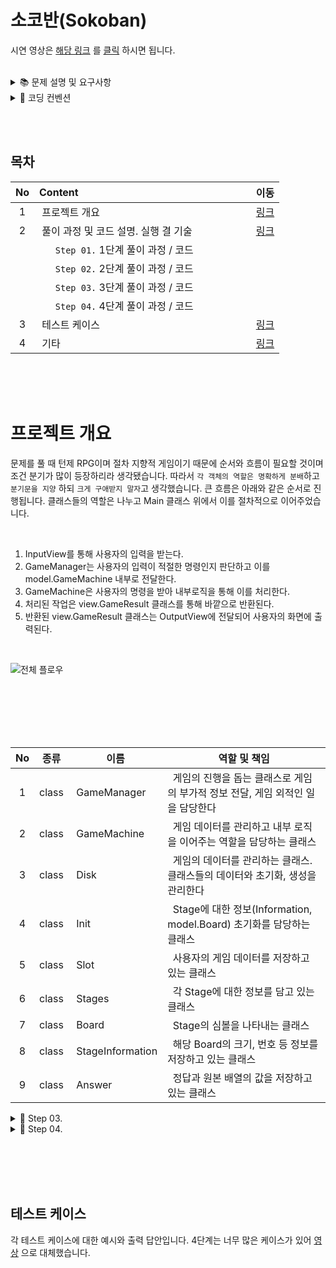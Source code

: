 # 소코반(Sokoban)

시연 영상은 [해당 링크](https://github.com/devjun10/CodeSquad_Cocoa/issues/3) 를 [클릭](https://github.com/devjun10/CodeSquad_Cocoa/issues/4) 하시면 됩니다.
<br/><br/>

<details>
<summary>📚	 문제 설명 및 요구사항</summary>
<div markdown="1">
</div>
<br/><br/>

## ✍🏻 공통 요구사항

- 단계별로 (할 수 있는 단계까지) [소코반 게임](https://www.cbc.ca/kids/games/play/sokoban) 을 구현한다.
- 단계별로 지정된 코딩 요구사항을 적용한다.
- `단계별로 구현한 코드 동작과 실행 결과에 대해` 마크다운 문법으로 README.md 파일에 상세하게 정리한다.
- 특별히 명시되지 않은 부분은 `자유롭게 구현`한다.

<br/><br/>

<details>
<summary>📔	 Step 01.</summary>
<div markdown="1">

## 1단계: 지도 데이터 읽어서 2차원 배열에 저장하고 화면에 출력하기

<br/><br/>

## 🖥 1단계 코딩 요구사항

- 컴파일 또는 실행이 가능해야 한다. (컴파일이나 실행되지 않을 경우 감점 대상)
- 자기만의 기준으로 최대한 간결하게 코드를 작성한다.
- Readme.md에 풀이 과정 및 코드 설명, 실행 결과를 기술하고 코드와 같이 gist에 포함해야 한다.
- 제출시 gist URL과 revision 번호를 함께 제출한다.

<br/><br/><br/>

## ⌨️ 입력

아래 내용을 문자열로 넘겨서 처리하는 함수를 작성한다. 복사는 아래 text를 이용하시면 됩니다. **아래 문자는 편의를 위해 "\n"을 조정했습니다.
<br/>

````text
model.Stage 1
#####
#OoP#
#####
=====
model.Stage 2
  #######
###  O  ###
#    o    #
# Oo P oO #
###  o  ###
 #   O  # 
 ########
````

<br/><br/><br/><br/>

위 값을 읽어 2차원 배열로 변환 저장한다.
<br/>

| 기호  |<center>의미</center>| <center>스테이지 구분</center>|                                                        
|:---:|:----|:------------------------------:|
|  #  |&nbsp; 벽(Wall)       |&nbsp; 0|
|  O  |&nbsp; 구멍(Hall)      |&nbsp; 1|
|  o  |&nbsp; 공(Ball)       |&nbsp; 2|
|  P  |&nbsp; 플레이어(Player) |&nbsp; 3|
|  =  |&nbsp; 스테이지 구분         |&nbsp; 4|

<br/><br/><br/><br/><br/>

## 🖥 출력

아래와 같은 형태로 각 스테이지 정보를 출력한다.

- 플레이어 위치는 배열 [0][0]을 기준으로 처리한다.
- 스테이지 구분값은 출력하지 않는다
  <br/>

```text
model.Stage 1

#####
#OoP#
#####

가로크기: 5
세로크기: 3
구멍의 수: 1
공의 수: 1
플레이어 위치 (2, 4)

model.Stage 2

  #######
###  O  ###
#    o    #
# Oo P oO #
###  o  ###
 #   O  # 
 ########

가로크기: 10
세로크기: 7
구멍의 수: 4
공의 수: 4
플레이어 위치 (5, 6)
```

<br/><br/><br/>

</div>
<br/><br/>
</details>


<details>
<summary>	📕	 Step 02.</summary>
<div markdown="2-2">

## 🖥 2단계 코딩 요구사항

- 너무 크지 않은 함수 단위로 구현하고 중복된 코드를 줄이도록 노력한다.
- 마찬가지로 Readme.md 파일과 작성한 소스 코드를 모두 기존 secret gist에 올려야 한다.
- 전역변수의 사용을 자제한다.
- 객체 또는 배열을 적절히 활용한다.

<br/><br/><br/>

## 🖥 2단계 기능 요구사항

- 처음 시작하면 스테이지 2의 지도를 출력한다.
- 간단한 프롬프트 (예: `SOKOBAN>   `)를 표시해 준다.
- 하나 이상의 문자를 입력받은 경우 순서대로 처리해서 단계별 상태를 출력한다.
- 벽이나 공등 다른 물체에 부딪히면 `해당 명령을 수행할 수 없습니다` 라는 메시지를 출력하고 플레이어를 움직이지 않는다.

<br/><br/><br/>

## ⌨️ 입력명령

````text
- w: 위쪽
- a: 왼쪽
- s: 아래쪽
- d: 오른쪽
- q: 프로그램 종료
````

<br/><br/><br/>

## 🖥 출력

```text
model.Stage 2

  #######
###  O  ###
#    o    #
# Oo P oO #
###  o  ###
 #   O  # 
 ########

SOKOBAN> ddzw (엔터)

  #######
###  O  ###
#    o    #
# Oo  PoO #
###  o  ###
 #   O  # 
 ########
 
 D: 오른쪽으로 이동합니다.
 
  #######
###  O  ###
#    o    #
# Oo  PoO #
###  o  ###
 #   O  # 
 ########
 
 D: (경고!) 해당 명령을 수행할 수 없습니다!
 
  #######
###  O  ###
#    o    #
# Oo  PoO #
###  o  ###
 #   O  # 
 ########
 
 Z: (경고!) 해당 명령을 수행할 수 없습니다!
 
  #######
###  O  ###
#    o    #
# Oo  PoO #
###  o  ###
 #   O  # 
 ########
 
 W: 위로 이동합니다.
 
SOKOBAN> q
Bye~
```

<br/><br/><br/>



</div>
</details>





<details>
<summary>📗	 Step 03.</summary>
<div markdown="3">
<br/>

## 3단계 : 소코반 완성하기

- 정상적인 소코반 게임을 완성하며 [해당 링크](https://www.cbc.ca/kids/games/play/sokoban)를 참조한다.

<br/><br/>

## ✍🏻 기능 요구사항

- 난이도를 고려하여 스테이지 1부터 5까지 플레이 가능한 map.txt 파일을 스스로 작성한다.
- 지도 파일 map.txt를 문자열로 읽어서 처리하도록 개선한다.
- 처음 시작시 model.Stage 1의 지도와 프롬프트가 표시된다.
- r 명령 입력시 스테이지를 초기화 한다.
- 모든 o를 O자리에 이동시키면 클리어 화면을 표시하고 다음 스테이지로 표시한다.
- 주어진 모든 스테이지를 클리어시 축하메시지를 출력하고 게임을 종료한다.

<br/>

- ### 참고
    - 플레이어는 o를 밀어서 이동할 수 있지만 당길 수는 없다.
    - o를 O 지점에 밀어 넣으면 0으로 변경된다.
    - 플레이어는 O를 통과할 수 있다.
    - 플레이어는 #을 통과할 수 없다.
    - 0 상태의 o를 밀어내면 다시 o와 O로 분리된다.
    - 플레이어가 움직일 때마다 턴수를 카운트한다.
    - 상자가 두 개 연속으로 붙어있는 경우 밀 수 없다.
    - 기타 필요한 로직은은 실제 게임을 참고해서 완성한다.

<br/><br/><br/>

## 🖥 3단계 코딩 요구사항

- 가능한 한 커밋을 자주 하고 구현의 의미가 명확하게 전달되도록 커밋 메시지를 작성한다.
- 함수나 메소드는 한 번에 한 가지 일을 하고 가능하면 20줄이 넘지 않도록 구현한다.
- 함수나 메소드의 들여쓰기를 가능하면 적게(3단계까지만) 할 수 있도록 노력한다.

<br/>

````javascript
function main() {
    for () { // 들여쓰기 1단계
        if () { // 들여쓰기 2단계
            return; // 들여쓰기 3단계
        }
    }
}
````

<br/><br/><br/>

## 🖥 실행 예시

```text
소코반의 세계에 오신 것을 환영합니다!
^오^

model.Stage 1

#####
#OoP#
#####

SOKOBAN> A

#####
#0P #
#####

빠밤! model.Stage 1 클리어!
턴수: 1

model.Stage 2
...

model.Stage 5
...

빠밤! model.Stage 5 클리어!
턴수: 5

전체 게임을 클리어하셨습니다!
축하드립니다! 
```

<br/><br/>

</div>
<br/><br/>
</details>

<details>
<summary>📚	Step 04.</summary>
<div markdown="4">

## 4단계 : 추가기능 구현

- 다양한 추가기능을 구현해 본다.
- 전부다 구현하지 않아도 무방하다.

<br/>

## ✍🏻 기능 요구사항

<br/>

### 저장하기 / 불러오기

- 1 - 5: 세이브 슬롯 1 - 5 선택
- S 키로 현재 진행상황을 저장한다.
- L 키로 세이브 슬롯에서 진행상황을 불러온다.

```text
S>  2S
2번 세이브 슬로 상태
2번 세이브에 진행상황을 저장합니다.
S>  3L
3번 세이브에서 진행상황을 불러옵니다.
```

<br/><br/><br/>

### 지도 데이터 변환하기 프로그램

- 지도 데이터 map.txt 를 읽어서 일반 텍스트 에디터로 읽을 수 없는 map_enc.txt로 변환하는 프로그램을 추가로 작성한다.
- 3 단계에서 구현한 게임이 map.txt 가 아닌 map_enc.txt 를 불러와서 실행할 수 있도록 수정한다.

<br/><br/><br/>

### 되돌리기 기능 및 되돌리기 취소 기능 구현

- u키를 누르면 한 턴 되돌리기, U키를 누르면 되돌리기 취소하기를 구현한다.

</div>
<br/><br/>
</details>
</details> 



<details>
<summary>📌 코딩 컨벤션</summary>
<div markdown="2">
<br/>

## 📌 코딩 컨벤션

- `기능 단위로 커밋`하며, 구현의 의미가 명확하게 전달되도록 커밋 메시지를 작성한다.<br/>
- 커밋은 -m 사용을 `지양`하며, 구체적 내용을 기록한다.

- `readme를 상세히 작성`한다.<br/>
    - `전체 프로젝트의 구조를 설명`한다.
    - 각 `패키지`와 `클래스, 메서드의 기능을 상세히 설명`한다.
    - (가능하다면) 패키지/클래스의 `역할과 책임을 명확하게 분리`한다.
    - 변수명은 문맥에 맞게 가장 보편적으로, 메서드명은 `무엇을 하는지를 명확히` 나타낸다.
    - 필요에 따라 그림과 PPT, 학습내용을 첨부해 `알기 쉽게 작성`한다.
    - 테스트 케이스를 기록하며 석연치 않은 부분을 매번 체크한다.

- 함수나 메소드의 들여쓰기를 가능하면 적게하도록 노력한다.<br/>
    - 한 메서드에는 가급적 `두 단계 이내`의 들여쓰기를 한다.
- 함수나 메소드는 한 번에 한 가지 일을 하고 가능하면 20줄이 넘지 않도록 구현한다. <br/>
- 무분별한 static의 사용을 최대한 `지양`한다.
- else 예약어를 `지양`한다.
- 함수나 메소드의 들여쓰기를 가능하면 적게(3단계까지만) 할 수 있도록 노력한다.

```javascript
 function main() {
    for (i = 0; i < 10; i++) { // 들여쓰기 1단계
        if (i == 2) { // 들여쓰기 2단계
            return; // 들여쓰기 3단계
        }
    }
}
```

<br/>

</div>
</details>

<br/><br/>

## 목차

| No  |    Content                                                                              |  이동  |
|:---:|:----------------------------------------------------------------------------------------|:-----:|
|  1  |&nbsp;프로젝트 개요                                                                          |[링크](#프로젝트-개요)|
|  2  |&nbsp;풀이 과정 및 코드 설명. 실행 결 기술 &nbsp;&nbsp;&nbsp;&nbsp;&nbsp;&nbsp;&nbsp;&nbsp;&nbsp;&nbsp;&nbsp;&nbsp;&nbsp;&nbsp;&nbsp;&nbsp;&nbsp;&nbsp;&nbsp;|[링크](#풀이-과정-및-코드-설명)|
|     |&nbsp;&nbsp;&nbsp;&nbsp;&nbsp; `Step 01.`  1단계 풀이 과정 / 코드                                         |       |
|     |&nbsp;&nbsp;&nbsp;&nbsp;&nbsp; `Step 02.`  2단계 풀이 과정 / 코드                                         |       |
|     |&nbsp;&nbsp;&nbsp;&nbsp;&nbsp; `Step 03.`  3단계 풀이 과정 / 코드                                         |       |
|     |&nbsp;&nbsp;&nbsp;&nbsp;&nbsp; `Step 04.`  4단계 풀이 과정 / 코드                                         |       |
|  3  |&nbsp;테스트 케이스                                                                          |[링크](#테스트-케이스)|
|  4  |&nbsp;기타                                                                                 |[링크](#기타)|

<br/><br/><br/>




# 프로젝트 개요

문제를 풀 때 턴제 RPG이며 절차 지향적 게임이기 때문에 순서와 흐름이 필요할 것이며 조건 분기가 많이 등장하리라 생각됐습니다. 따라서 `각 객체의 역할은 명확하게 분배`하고 `분기문을 지양`
하되 `크게 구애받지 말자`고 생각했습니다. 큰 흐름은 아래와 같은 순서로 진행됩니다. 클래스들의 역할은 나누고 Main 클래스 위에서 이를 절차적으로 이어주었습니다.

<br/>

1. InputView를 통해 사용자의 입력을 받는다.
2. GameManager는 사용자의 입력이 적절한 명령인지 판단하고 이를 model.GameMachine 내부로 전달한다.
3. GameMachine은 사용자의 명령을 받아 내부로직을 통해 이를 처리한다. 
4. 처리된 작업은 view.GameResult 클래스를 통해 바깥으로 반환된다.
5. 반환된 view.GameResult 클래스는 OutputView에 전달되어 사용자의 화면에 출력된다.

<br/>

![전체 플로우](https://user-images.githubusercontent.com/92818747/145159169-c4bba237-4730-4ae9-96de-22cdd054b24e.png)


<br/><br/><br/><br/><br/>



|No|종류|<center>이름</center>|<center>역할 및 책임</center>|
|:----:|:---------------:|:------|:------------------------------------------|
|1|class|&nbsp;GameManager       |&nbsp; 게임의 진행을 돕는 클래스로 게임의 부가적 정보 전달, 게임 외적인 일을 담당한다 | 
|2|class|&nbsp;GameMachine       |&nbsp; 게임 데이터를 관리하고 내부 로직을 이어주는 역할을 담당하는 클래스     |
|3|class|&nbsp;Disk              |&nbsp; 게임의 데이터를 관리하는 클래스. 클래스들의 데이터와 초기화, 생성을 관리한다 |
|4|class|&nbsp;Init              |&nbsp; Stage에 대한 정보(Information, model.Board) 초기화를 담당하는 클래스 |
|5|class|&nbsp;Slot              |&nbsp; 사용자의 게임 데이터를 저장하고 있는 클래스                      |
|6|class|&nbsp;Stages            |&nbsp; 각 Stage에 대한 정보를 담고 있는 클래스                       |
|7|class|&nbsp;Board             |&nbsp; Stage의 심볼을 나타내는 클래스                              |
|8|class|&nbsp;StageInformation  |&nbsp; 해당 Board의 크기, 번호 등 정보를 저장하고 있는 클래스            |
|9|class|&nbsp;Answer            |&nbsp; 정답과 원본 배열의 값을 저장하고 있는 클래스                     |





<details>
<summary>📘	 Step 03.</summary>
<div markdown="1">


<br/><br/>

## 3단계
공 밀기, 이동 불가, 위치 계산 등 게임의 주요 기능들이 대거 등장한다. `캐릭터의 위치를 계산`하기 위해 `int[][]` 을 사용는데, 캐릭터의 위치가 String[ ][ ] 일 때는 이를 계산하며 이동시키는 과정이 많이 까다롭지만, 모든 계산을 int로한 후 마지막에 출력만
문자로 변환해 반환하면 중간의 많은 과정을 생략할 수 있기 때문이다. 마지막에 문자로 변환될 때 바뀌는 `심볼`은 아래와 같다.

<br/>

|No| 기호  |<center>의미</center>| <center>스테이지 구분</center>|                                                        
|:----:|:---:|:----|:------------------------------:|
|1|`#`|&nbsp; 벽(Wall)       |&nbsp; 9|
|2|` `|&nbsp; 빈 칸(Blank)    |&nbsp; 0|
|3|`O`|&nbsp; 구멍(Hall)      |&nbsp; 1|
|4|`o`|&nbsp; 공(Ball)       |&nbsp; 2|
|5|`O`|&nbsp; 구멍 + 공       |&nbsp; 3|
|6|`P`|&nbsp; 플레이어(Player) |&nbsp; 4|
|7|`P`|&nbsp; 플레이어 + 구멍   |&nbsp; 5|

<br/><br/><br/><br/>


## 추가된 클래스

<br/>

|No|종류|<center>이름</center>|<center>역할 및 책임</center>|
|:----:|:---------------:|:------|:---|
|1|class|&nbsp;Answer               |&nbsp; 초기 Board의 상태와 다음 스테이지로 넘어갈지에 대한 정보를 담고 있는 클래스|
|2|class|&nbsp;Disk                 |&nbsp; Init에 관련된 정보를 담고 있는 클래스                            |
|3|class|&nbsp;Init                 |&nbsp; 각 Stage와 Sokoban 게임의 정보를 초기화하는 클래스                  |
|4|class|&nbsp;Stage                |&nbsp; Board와 Stageinformation을 담고 있는 클래스                   |
|5|class|&nbsp;Stages               |&nbsp; Stage들을 저장하고 있는 클래스                                 |
|6|class|&nbsp;StageInformation     |&nbsp; 가로, 세로크기 등 Stage의 기본 정보를 담고 있는 클래스               |
|7|class|&nbsp;StageInformationList |&nbsp; model.StageInformation 클래스들을 저장하고 있는 클래스                 |

<br/><br/><br/><br/><br/>

## 1. model.Answer

초기 Board의 상태와 다음 스테이지로 넘어갈지에 대한 정보를 담고 있는 클래스. 다음 스테이지로 넘어가기 위해서는 모든 퍼즐을 맞췄는지 체크해야 하는데, 이에 관한 정보를 가지고 있다. 또한 original이라는
원본 배열을 추가로 저장하고 있는데, 이는 명령어 R이 들어왔을 때 해당 값을 반환하기 위함이다.

### 1-1. int[][]calculateAnswer(int[][]array)

정답 배열을 저장하기 위해 캐릭터의 위치를 지우고 값을 저장하는 메서드. changeNumber 메서드를 통해 불필요한 값들을 제거한다.
<br/><br/>

```java
private int[][]calculateAnswer(int[][]array){
        int[][]temp=new int[array.length][array[0].length];
        for(int row=0;row<array.length;row++){
            for(int col=0;col<array[0].length;col++){
                temp[row][col]=changeNumber(array[row][col]);
            }
        }
        return temp;
}
```

<br/><br/><br/>

### 1-2. int changeNumber(int value)

배열에서 불필요한 값을 지우기 위해 값을 바꿔주는 메서드. 예를들어 정답을 체크하는 과정에서 캐릭터는 필요가 없기 때문에 4의 값을 0으로 바꿔준다.
<br/><br/>

```java
private int changeNumber(int value){
        if(value==1)return 3;
        if(value==2)return 0;
        if(value==4)return 0;
        return value;
}
```

<br/><br/><br/>

### 1-3. boolean isAnswer(int[][] array)

정답 값을 현재 배열과 비교하는 메서드. 기존 배열에 캐릭터를 지워주기 위해 deleteCharacter 도우미 메서드를 사용되었다.
<br/><br/>

```java
public boolean isAnswer(int[][]array){
        int[][]map=deleteCharacter(array);
        int[][]answer=this.answer;
        for(int row=0;row<answer.length;row++){
            if(checkColumn(row,map[row])){
                return false;
            }
        }
        return true;
}
```

<br/><br/><br/>

### 1-4. boolean checkColumn(int row, int[] array)

기존 배열과 현재 배열의 값을 비교하는 메서드. * 객체지향 체조원칙을 (최대한) 지키기 위해 이중 for문을 분리.  
<br/><br/>

```java
private boolean checkColumn(int row,int[]array){
        for(int col=0;col<answer[0].length;col++){
            if(array[col]!=this.answer[row][col]){
                return true;
            }
        }
        return false;
}
```

<br/><br/><br/>

### 1-5. int[][] getOriginal() {

사용자가 reset 버튼을 눌렀을 때 방어적 복사로 원본 배열을 반환하기 위한 메서드. 
<br/><br/>

```java
public int[][]getOriginal(){
        int[][]temp=new int[original.length][original[0].length];
        for(int row=0;row<original.length;row++){
            for(int col=0;col<original[0].length;col++){
                temp[row][col]=original[row][col];
            }
        }
        return temp;
}
```

<br/><br/><br/>

### 1-6. int[][] deleteCharacter(int[][] array)

정답을 비교하는 과정에서 캐릭터는 불필요하기 때문에 이를 제거하기 위한 메서드.
<br/><br/>

```java
private int[][]deleteCharacter(int[][]array){
        int[][]temp=new int[array.length][array[0].length];
        for(int row=0;row<array.length;row++){
            for(int col=0;col<array[0].length;col++){
                temp[row][col]=changeCharacter(array[row][col]);
            }
        }
        return temp;
}
```

<br/><br/><br/>

### 1-7. int changeCharacter(int value)

캐릭터(4)를 빈칸(0)으로 바꿔주는 deleteCharacter의 도우미 메서드.
<br/><br/>

```java
private int changeCharacter(int value){
        if(value==4){
            return 0;
        }
        return value;
}
```

<br/><br/><br/><br/>

## 2. model.Disk

Sokoban 내부의 데이터를 저장/불러오기 위한 클래스. Init메서드를 통해 애플리케이션이 동작할 때 필요한 데이터를 모두 초기화 한다. 애플리케이션에서 데이터의 저장/초기화와 관련된 정보를 관리하는 역할을
담당한다.
<br/>

````java
public class model.Disk {

  private model.Init init = model.Init.of();

  private Disk() {
  }

  ;

  public static model.Disk of() {
    return new model.Disk();
  }

}

````

<br/>

## 3. model.Init

각 Stage와 Sokoban 게임의 정보를 초기화하는 클래스. 사용자는 데이터를 사용하는 것에만 집중할 수 있도록 하기 위해 애플리케이션이 실행되는 시점에 데이터를 초기화한다.

<br/><br/><br/>

## 4. model.Stage

Board와 Stageinformation을 담고 있는 클래스. 이전에는 Board에서 모든 정보를 관리했지만 각 Stage가 나누어져 있기 때문에 각각의 Stage는 자신에 대한 정보를 담고 있다. 따라서 가로
크기, 세로 크기, 맵 등과 같은 자신과 연관된 정보를 가지고 있다.
<br/>

### 4-1. List<view.GameResult> execute(List<view.Command> commandList)

플레이 한 게임의 실행 결과를 반환하는 메서드. 리스트를 순회하며 사용자로 부터 입력받은 명령어를 실행하고 그 결과(Board의 상태)를 반환한다. 

```java
public List<view.GameResult> execute(List<view.Command> commandList){
        List<view.GameResult> results=new ArrayList<>();
        for(view.Command command:commandList){
            if(command.equals(view.Command.R)){
                return List.of(resetStage());
            }
            results.add(this.board.push(command));
        }
        return results;
}
```

<br/>

### 4-2. view.GameResult resetStage()

리셋 명령어를 처리하기 위한 메서드. model.Answer 내에 있는 original 배열을 가져와 이를 반환한다. 

```java
public view.GameResult resetStage(){
        this.board.reset();
        return new view.GameResult(this.board.getBoard());
}
```

<br/><br/><br/>

## 5. model.Stages

Stage들을 저장하고 있는 클래스. model.Stage 클래스는 매 번 새로 생성될 필요가 없기 때문에 애플리케이션이 시작되는 시점에 한 번만 초기화를 한다.

```java
import model.Board;import model.Stage;
import model.StageInformation;

public class Stages {

  private static final Map<Integer, Stage> stages = new HashMap<>();

  private Stages() {
  }

  public static void putStage(int id, StageInformation information, Board board) {
    stages.put(id, new Stage(board, information));
  }

  public static model.Stages of() {
    return new model.Stages();
  }

  public Stage getStage(int value) {
    return stages.get(value);
  }
}
```

<br/><br/><br/>

## 6. model.StageInformation

가로, 세로크기, id와 같은 Stage의 기본 정보를 담고 있는 클래스. 값 객체를 사용해 상태를 표현하기 위해 한 단계 포장(Wrapping) 했다. 

```java
public class model.StageInformation {

    private final int id;
    private final int height;
    private final int width;

    public model.StageInformation(int id, int height, int width) {
        this.id = id;
        this.height = height;
        this.width = width;
}

```

<br/><br/><br/>

## 7. model.StageInformationList

model.StageInformation 클래스들을 저장하고 있는 클래스. 내부에 새로운 객체를 담아서 저장하는데, 이는 클래스가 생성될 때마다 초기화될 필요가 없으며, 스테이지 수가 많지 않기 때문에 이를 직접 생성해서
관리해도 나쁘지 않다고 판단했기 때문이다.

```java
import model.StageInformation;

public class StageInformationList {

  private static List<StageInformation> stages;

  private StageInformationList() {
  }

  static model.StageInformationList of() {
    List<StageInformation> lst = List.of(
            new StageInformation(1, 6, 6),
            new StageInformation(2, 5, 6),
            new StageInformation(3, 6, 6),
            new StageInformation(4, 6, 7)
    );
    stages = lst;
    return new model.StageInformationList();
  }
    ......

```

<br/><br/>
## 주요 변경 클래스
<br/>

|No|종류|<center>이름</center>|<center>역할 및 책임</center>|
|:----:|:---------------:|:------|:---|
|8|class|&nbsp;model.Board                |&nbsp; 각 Stage의 배열의 상태를 관리하며 정답 클래스를 알고 있다            |
|9|class|&nbsp;model.GameMachine          |&nbsp; Sokoban게임의 중심에서 모든 정보를 관리하며 이를 조합해주는 클래스     |
|10|class|&nbsp;model.GameManager          |&nbsp; 게임에 관련된 부가 정보를 처리하는 클래스                         |

<br/><br/><br/><br/><br/>

## 8. model.Board

각 Stage의 배열의 상태를 관리하며 정답 클래스로 Stage의 상태와 관련된 역할과 책임을 가진다. 따라서 배열의 이동, 상태 변화 등과 같은 모든 

### 8-1. view.GameResult push(view.Command command)

배열을 변환하는 메서드. 현재 캐릭터의 위치를 기준으로 미는 방향의 한 칸, 두 칸 앞을 체크해서 배열을 변환할 지 결정한다. 모든 배열은 사이드 이펙트를 제거하기 위해 방어적 복사를 통해 값을 반환한다.
<br/><br/>

```java
view.GameResult push(view.Command command){
        view.GameResult gameResult=new view.GameResult();
        utils.Point point=findPlayerPosition();

        int moveBlockX=point.getX()+command.getNextPosition().get(0);
        int moveBlockY=point.getY()+command.getNextPosition().get(1);
        int[][]newBoard=copyBoard();

        if(moveable(utils.Position.of(moveBlockX,moveBlockY))){
            int[][]updatedBoard=move(point,newBoard,utils.Position.of(moveBlockX,moveBlockY));
            update(updatedBoard);
            gameResult.addBoard(this.getBoard());
        }else if(
            pushable(utils.Position.of(moveBlockX,moveBlockY),command)){
            int[][]updatedBoard=pushBall(point,newBoard,utils.Position.of(moveBlockX,moveBlockY),command);
            update(updatedBoard);
            gameResult.addBoard(this.getBoard());
        }
        checkGameResult(gameResult);
        return gameResult;
}
```

<br/><br/><br/>

### 8-2. view.GameResult push(view.Command command)

push를 두 가지로 나눈 메서드로 캐릭터가 이동 가능할 때는 move를, move를 할 수 없지만 다음 칸에서 공을 밀 수 있을 때는 pushBall 메서드를 실행한다. 
<br/><br/>

```java
private int[][]move(utils.Point position,int[][]board,utils.Point nextPosition){
        board[position.getX()][position.getY()]-=4;
        board[nextPosition.getX()][nextPosition.getY()]+=4;
        return board;
}

private int[][]pushBall(utils.Point position,int[][]board,utils.Point nextPosition,view.Command command){
        board[position.getX()][position.getY()]-=4;
        board[nextPosition.getX()][nextPosition.getY()]+=4;
        board[nextPosition.getX()][nextPosition.getY()]-=2;
        board[nextPosition.getX()+command.getNextPosition().get(0)][nextPosition.getY()+command.getNextPosition().get(1)]+=2;
        return board;
}
```

<br/><br/><br/>

### 8-3. boolean isBall, moveable, isBlank, isHall, isBallOnTheHole(int x, int y)

배열을 update하기 위해 한 칸 앞, 두 칸 앞 등 해당 칸에 어떤 심볼이 존재하는지 체크하는 메서드.
<br/><br/>

```java
private boolean isBall(int x,int y){
        return this.board[x][y]==2;
}

private boolean moveable(utils.Point point){
        return this.board[point.getX()][point.getY()]==0||this.board[point.getX()][point.getY()]==1;
}

private boolean isBlank(int x,int y){
        return this.board[x][y]==0;
}

private boolean isHall(int x,int y){
        return this.board[x][y]==1;
}

private boolean isBallOnTheHole(int x,int y){
        return this.board[x][y]==3;
}

private boolean isPlayer(int x,int y){
        return this.board[x][y]==4||this.board[x][y]==5;
}    
```

<br/><br/><br/>

### 8-4. utils.Point findPlayerPosition()

캐릭터의 위치를 찾기 위한 메서드. `*객체지향 체조원칙을 지키기 위해 수정하고 싶지만 아직 마땅히 대안이 떠오르지 않는다.` 
<br/><br/>

```java
protected utils.Point findPlayerPosition(){
        for(int row=0;row< this.board.length;row++){
            for(int col=0;col< this.board[0].length;col++){
                if(isPlayer(row,col)){
                    return utils.Position.of(row,col);
                }
            }
        }
        return null;
}
```

<br/><br/><br/>

### 8-5. boolean isAnswer();

정답을 찾아서 비교하기 위한 메서드. model.Answer 클래스 내부의 answer 값(int[][])과 비교를 통해 정답을 체크한다.  
<br/><br/>

```java
protected boolean isAnswer(){
        return answer.isAnswer(this.board);
}
```

<br/><br/><br/>

### 8-6. void reset()

해당 스테이지의 초기 값을 반환하는 메서드. Answer내부의 original 값(int[][])을 통해 초기 상태로 되돌린다.    
<br/><br/>

```java
public void reset(){
        int[][]reset=this.answer.getOriginal();
        update(reset);
}
```
<br/><br/><br/>

## 9. model.GameManager

사용자의 입력을 명령으로 변환해주고 게임의 횟수, 메시지/게임에 대한 정보 전달의 역할을 담당한다. 게임 안내 문구, 턴 수 체크/증가 등과 같은 게임 외적 요소들을 담당하며 플레이어의 원활한 게임 진행을 돕는
역할을 맡고 있다.

<br/><br/><br/>

### 9-1. void sayHello(), sayGoodBye(), sayTurnCount(int value), sayTurnReset()

게임과 연관된 시작, 마무리, 턴 횟수 등의 메시지를 전달하는 메서드.
<br/><br/>

```java
public void sayHello(){
        System.out.println(view.SystemMessage.GREET);
}

public void sayGoodBye(){
        System.out.println(view.SystemMessage.CLEAR_CELEBRATION);
        System.out.println(view.SystemMessage.CELEBRATION);
}

public void sayTurnCount(int value){
        System.out.println(view.SystemMessage.TURN_COUNT+""+value);
}

public void sayTurnReset(){
        System.out.println(view.SystemMessage.TURN_RESET);
}
```

<br/><br/><br/>

### 9-2. List<view.GameResult> play(int stageNumber,List<view.Command> commands)

<br/><br/>
stageNumber을 통해 해당 스테이지를 찾고 명령을 전달한다.

```java
public List<view.Command> getCommand(List<String> direction){
        List<view.Command> commands=new ArrayList<>();
        for(int i=0;i<direction.size();i++){
            view.Command command=getCommands(direction.get(i));
                if(command.equals(view.Command.R)){
                    return List.of(view.Command.R);
                }
                validateQuit(command);
                commands.add(command);
            }
        return commands;
}
```

<br/><br/><br/>

### 9-3. int stageUp(int value)

다음 단계로 진행하기 위해 스테이지를 한 단계 올리는 메서드.
<br/><br/>

```java
public int stageUp(int value){
        return value+=1;
}
```

<br/><br/>

### 9-4. int plusTurn(int value)

턴의 횟수를 1 증가시키는 메서드.
<br/><br/>

```java
public int plusTurn(int value){
        return value;
}
```

<br/><br/>
### 9-5. int turnInit()

다음 Stage로 넘어갔을 때 턴 수를 초기화하는 메서드.
<br/><br/>

```java

public int turnInit(){
        return 0;
}
```

<br/><br/><br/>
</div>
</details>



<details>
<summary>📕	 Step 04.</summary>
<div markdown="1">

## 4단계 : 추가기능 구현

4단계 부터는 조금 자유롭게 구현을 했지만 추가 구현이 많아지고 시간이 촉박해지면서 분기문이 점점 늘어났습니다. 

<br/><br/>


## 추가/변경된 주요 클래스
|No|종류|<center>이름</center>|<center>역할 및 책임</center>|
|:----:|:-------------------:|:------|:---|
|1|class|&nbsp;model.Init           |&nbsp; 데이터의 초기화를 담당하는 클래스                           |
|2|class|&nbsp;model.StageData      |&nbsp; 명령어를 통해 불러올 수 있는 스테이지의 목록을 보여주기 위한 클래스  |
|3|class|&nbsp;model.AES256Cipher   |&nbsp; 암호화/복호화를 위한 클래스                               |
|4|class|&nbsp;model.Slot            |&nbsp; 캐릭터의 스테이지 상태를 저장한 클래스                       |

## 1. model.Init 클래스

각 Stage와 Sokoban 게임의 정보를 초기화하는 클래스. 사용자는 데이터를 사용하는 것에만 집중할 수 있도록 하기 위해 애플리케이션이 실행되는 시점에 데이터를 초기화한다.

<br/>

### 1-1. List<String[][]> getMaps()


<br/><br/>
List<String[][]>의 형태로 2차원 배열들을 저장한다. 이는 각 Stage의 맵들을 나타내는데, 이를 통해 각 클래스의 맵을 초기화한다. 
```java
List<String[][]> getMaps() {
        String[][] result = getStages();
        List<String[][]> answer = new ArrayList<>();
        for (int i = 0; i < result.length; i++) {
            String[] temp = result[i];
            String[][] array = new String[temp.length][temp[0].length()];
            for (int j = 0; j < temp.length; j++) {
                array[j] = temp[j].split("");
            }
            answer.add(array);
        }
        return answer;
}

```

<br/><br/><br/>
### 1-2. String[][] getStages()
이차원 배열의 형태로 각 스테이지를 반환한다. 이를 통해 1차원 배열로 있는 맵들을 2차원 배열에 저장하게 된다. 
<br/><br/>

```java
String[][] getStages() {
    String[] eachStages = joiningTextFileWord();
    int rows = eachStages.length;
    String[][] result = new String[rows][];
    
    for (int i = 0; i < rows; i++) {
        String[] temp = splitByComma(eachStages[i]);
        int tempCols = temp.length;
        result[i] = new String[tempCols];
        for (int j = 0; j < tempCols; j++) {
                result[i][j] = temp[j];
            }
        }
        return result;
}
```

<br/><br/><br/>


## 1-3. String[] splitByComma(String word)
", "를 기준으로 문자를 나눈다.  
<br/>
```java
private String[] splitByComma(String word) {
        return word.split(",");
}
```

<br/><br/><br/>


## 1-4. String[] joiningTextFileWord()
텍스트 파일을 읽어들인 후 model.Stage("=======)를 기준으로 문자 배열을 만드는 메서드. 이를 통해 Stage를 구분한다.


```java
String[] joiningTextFileWord() {
    try {
        stringBuilder.setLength(0);
        File file = new File("map.txt");
        FileReader filereader = new FileReader(file);
        BufferedReader bufReader = new BufferedReader(filereader);
        String line = "";
        while ((line = bufReader.readLine()) != null) {
            stringBuilder.append(line);
        }
        bufReader.close();
    } catch (IOException e) {
        System.out.println(e);
    }
    return splitByStage(stringBuilder.toString());
}
```

<br/><br/><br/>


## 2. model.StageData 클래스
현재 슬롯의 상태를 보여주기 위한 클래스. 가변 객체로 설정한 이유는 불변 클래스와의 비교를 통해 슬롯의 부족한 부분을 화면에 보여주기 위해서다. *맵을 4단계 까지밖에 구현하지 않아 5 이상은 보이지 않는다. 

<br/><br/>
```java
public class model.StageData {

    private int stageId;
    private String name;

    public model.StageData(int stageId, String name) {
        this.stageId = stageId;
        this.name = name;
    }

    public int getStageId() {
        return stageId;
    }

    public String getName() {
        return name;
    }

    public void editName(String name) {
        this.name = name;
    }

    @Override
    public String toString() {
        return stageId + ": " + name;
    }
}

```

<br/><br/><br/>




## 3. model.AES256Cipher 클래스

암호화/복호화를 위한 클래스. 

<br/>

### 3-1. static model.AES256Cipher getInstance()

싱글턴으로 객체를 생성하기 위한 스태틱 메서드. 
<br/><br/>

```java
public static model.AES256Cipher getInstance() {
        if(INSTANCE==null){
            synchronized (model.AES256Cipher.class){
                if(INSTANCE==null)
                    INSTANCE=new model.AES256Cipher();
                }
            }
        return INSTANCE;
}
```

<br/><br/><br/>


### 3-2. static String AES_Encode(String str)

암호화를 위한 스태틱 메서드. 이를 통해 문자열을 암호화시킬 수 있다.
<br/><br/>

```java
public static String AES_Encode(String str) {
        throws java.io.UnsupportedEncodingException, NoSuchAlgorithmException, NoSuchPaddingException,
        InvalidKeyException, InvalidAlgorithmParameterException, IllegalBlockSizeException, BadPaddingException {
        byte[] keyData = secretKey.getBytes();

        SecretKey secureKey = new SecretKeySpec(keyData, "AES");

        Cipher c = Cipher.getInstance("AES/CBC/PKCS5Padding");
        c.init(Cipher.ENCRYPT_MODE, secureKey, new IvParameterSpec(IV.getBytes()));

        byte[] encrypted = c.doFinal(str.getBytes("UTF-8"));
        String enStr = new String(Base64.getEncoder().encode(encrypted));

        return enStr;
}
```

<br/><br/><br/>

### 3-3. static String AES_Decode(String str)

복호화를 위한 스태틱 메서드. 이를 통해 문자열을 복호화시킬 수 있다.
<br/><br/>

```java
public static String AES_Decode(String str) {
        throws java.io.UnsupportedEncodingException, NoSuchAlgorithmException, NoSuchPaddingException,
        InvalidKeyException, InvalidAlgorithmParameterException, IllegalBlockSizeException, BadPaddingException {
        byte[] keyData = secretKey.getBytes();
        SecretKey secureKey = new SecretKeySpec(keyData, "AES");
        Cipher c = Cipher.getInstance("AES/CBC/PKCS5Padding");
        c.init(Cipher.DECRYPT_MODE, secureKey, new IvParameterSpec(IV.getBytes("UTF-8")));

        byte[] byteStr = Base64.getDecoder().decode(str.getBytes());

        return new String(c.doFinal(byteStr), "UTF-8");
        }
```
<br/><br/><br/>

복호화를 위한 스태틱 메서드. 이를 통해 문자열을 복호화시킬 수 있다.
<br/><br/>

```java
public static String AES_Decode(String str) {
        throws java.io.UnsupportedEncodingException, NoSuchAlgorithmException, NoSuchPaddingException,
        InvalidKeyException, InvalidAlgorithmParameterException, IllegalBlockSizeException, BadPaddingException {
        byte[] keyData = secretKey.getBytes();
        SecretKey secureKey = new SecretKeySpec(keyData, "AES");
        Cipher c = Cipher.getInstance("AES/CBC/PKCS5Padding");
        c.init(Cipher.DECRYPT_MODE, secureKey, new IvParameterSpec(IV.getBytes("UTF-8")));

        byte[] byteStr = Base64.getDecoder().decode(str.getBytes());

        return new String(c.doFinal(byteStr), "UTF-8");
        }
```
<br/><br/><br/>

## 4. model.Slot 클래스
model.Slot 클래스가 생성될 때 내부 데이터를 초기화 한다. 아래는 불변 클래스로 해당 배열과의 비교를 통해 빈 슬롯인지, 아닌지를 출력한다.
<br/>

```java
private model.Slot() {
        for (int i = 1; i < 5; i++) {
            saveData.add(new model.StageData(i, "Empty"));
        }
        List<model.StageData> temp = new ArrayList<>();
        for (int i = 1; i < 5; i++) {
            temp.add(new model.StageData(i, "model.Stage"+i));
        }
        this.checkData = Collections.unmodifiableList(temp);
}
```


### 4-1. void saveData(int stageNumber, String[][] array)
데이터를 저장하는 메서드로 ,와 "\n"를 통해 맵을 구분해서 저장한다. 
<br/>

```java
public void saveData(int stageNumber, String[][] array) {
        stringBuilder.setLength(0);
        String name = save + stageNumber + txt;
        File file = new File(name);
        int[][] intArray = changeStringArrayToIntArray(array);
        for (int row = 0; row < array.length; row++) {
            for (int col = 0; col < array[0].length; col++) {
                stringBuilder.append(intArray[row][col]).append("");
            }
        stringBuilder.append(",").append("\n");
        }
        stringBuilder.append(line);
        try {
            BufferedWriter writer = new BufferedWriter(new FileWriter(file));
            writer.write(stringBuilder.toString());
            writer.close();
        } catch (IOException e) {
            e.printStackTrace();
            }
}
```
<br/><br/><br/>

### 4-2. List<model.StageData> getSlotData()
빈 슬롯이 아닌 데이터의 이름을 변환하는 메서드. 이를 통해 사용자에게 슬롯의 상태를 출력해줄 수 있다. 
<br/>

```java
List<model.StageData> getSlotData() {
        for (int i = 0; i < this.saveData.size(); i++) {
            if (loadStageData(i+1 ).length > minNumber) {
                saveData.get(i).editName(checkData.get(i).getName());
            }
        }
        return new ArrayList<>(saveData.stream()
            .collect(Collectors.toUnmodifiableList()));
}
```
<br/><br/><br/>
### 4-3. String[] joiningTextFileWord(int stageNumber)
해당 stageNumber의 맵을 콤마(,)를 기준으로 나누는 메서드
<br/>

```java
String[] joiningTextFileWord(int stageNumber) {
        String fileName = save + stageNumber + txt;
        try {
            stringBuilder.setLength(0);
            File file = new File(fileName);
            FileReader filereader = new FileReader(file);
            BufferedReader bufReader = new BufferedReader(filereader);
            String line = "";
            while ((line = bufReader.readLine()) != null) {
                stringBuilder.append(line);
            }
            bufReader.close();
        } catch (IOException e) {
            System.out.println(e);
        }
            return splitByComma(replaceBar(stringBuilder.toString()));
}
```
<br/><br/><br/>

<br/><br/><br/>
### 4-4. int[][] changeStringArrayToIntArray(String[][] array), int[][] changeStringArrayToIntArrayOriginal(String[][] array)
String[][] 을 2차원 int[][]로 바꿔주는 메서드. int[][]형태로 보낸 후 이를 업데이트 한다.
<br/>

```java
private int[][] changeStringArrayToIntArray(String[][] array) {
        int[][] temp = new int[array.length][array[0].length];
        for (int row = 0; row < array.length; row++) {
            for (int col = 0; col < array[0].length; col++) {
                temp[row][col] = changeStringSymbol(array[row][col]);
            }
        }
        return temp;
}

private int[][] changeStringArrayToIntArrayOriginal(String[][] array) {
        int[][] temp = new int[array.length][array[0].length];
        for (int row = 0; row < array.length; row++) {
            for (int col = 0; col < array[0].length; col++) {
                temp[row][col] = Integer.parseInt(array[row][col]);
            }
        }
        return temp;
}
```
<br/><br/><br/>

</div>

</details>




<br/><br/><br/><br/>

## 테스트 케이스

각 테스트 케이스에 대한 예시와 출력 답안입니다. 4단계는 너무 많은 케이스가 있어 [영상](https://github.com/devjun10/CodeSquad_Cocoa/issues/4) 으로 대체했습니다. 
<br/><br/>

